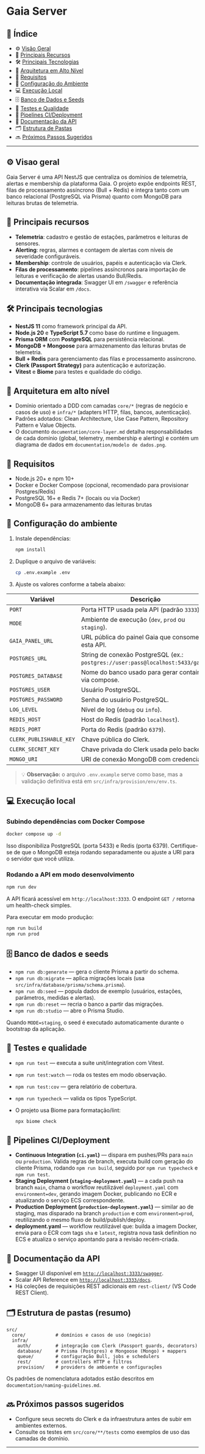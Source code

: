 # Gaia Server

## 🧭 Índice

* ⚙️ [Visão Geral](#visao-geral)
* 🚀 [Principais Recursos](#principais-recursos)
* 🛠️ [Principais Tecnologias](#principais-tecnologias)
* 🧩 [Arquitetura em Alto Nível](#arquitetura-em-alto-nível)
* 🧱 [Requisitos](#requisitos)
* 🧾 [Configuração do Ambiente](#configuração-do-ambiente)
* 💻 [Execução Local](#execução-local)
* 🗄️ [Banco de Dados e Seeds](#banco-de-dados-e-seeds)
* 🧪 [Testes e Qualidade](#testes-e-qualidade)
* 🤖 [Pipelines CI/Deployment](#pipelines-cideployment)
* 📘 [Documentação da API](#documentação-da-api)
* 🗂️ [Estrutura de Pastas](#estrutura-de-pastas-resumo)
* 🔜 [Próximos Passos Sugeridos](#próximos-passos-sugeridos)

---

## ⚙️ Visao geral

Gaia Server é uma API NestJS que centraliza os domínios de telemetria, alertas e membership da plataforma Gaia.
O projeto expõe endpoints REST, filas de processamento assíncrono (Bull + Redis) e integra tanto com um banco relacional (PostgreSQL via Prisma) quanto com MongoDB para leituras brutas de telemetria.

## 🚀 Principais recursos

* **Telemetria**: cadastro e gestão de estações, parâmetros e leituras de sensores.
* **Alerting**: regras, alarmes e contagem de alertas com níveis de severidade configuráveis.
* **Membership**: controle de usuários, papéis e autenticação via Clerk.
* **Filas de processamento**: pipelines assíncronos para importação de leituras e verificação de alertas usando Bull/Redis.
* **Documentação integrada**: Swagger UI em `/swagger` e referência interativa via Scalar em `/docs`.

## 🛠️ Principais tecnologias

* **NestJS 11** como framework principal da API.
* **Node.js 20** e **TypeScript 5.7** como base do runtime e linguagem.
* **Prisma ORM** com **PostgreSQL** para persistência relacional.
* **MongoDB + Mongoose** para armazenamento das leituras brutas de telemetria.
* **Bull + Redis** para gerenciamento das filas e processamento assíncrono.
* **Clerk (Passport Strategy)** para autenticação e autorização.
* **Vitest** e **Biome** para testes e qualidade do código.

## 🧩 Arquitetura em alto nível

* Domínio orientado a DDD com camadas `core/*` (regras de negócio e casos de uso) e `infra/*` (adapters HTTP, filas, bancos, autenticação).
* Padrões adotados: Clean Architecture, Use Case Pattern, Repository Pattern e Value Objects.
* O documento `documentation/core-layer.md` detalha responsabilidades de cada domínio (global, telemetry, membership e alerting) e contém um diagrama de dados em `documentation/modelo de dados.png`.

## 🧱 Requisitos

* Node.js 20+ e npm 10+
* Docker e Docker Compose (opcional, recomendado para provisionar Postgres/Redis)
* PostgreSQL 16+ e Redis 7+ (locais ou via Docker)
* MongoDB 6+ para armazenamento das leituras brutas

## 🧾 Configuração do ambiente

1. Instale dependências:

   ```bash
   npm install
   ```
2. Duplique o arquivo de variáveis:

   ```bash
   cp .env.example .env
   ```
3. Ajuste os valores conforme a tabela abaixo:

| Variável                | Descrição                                                                       |
| ----------------------- | ------------------------------------------------------------------------------- |
| `PORT`                  | Porta HTTP usada pela API (padrão `3333`).                                      |
| `MODE`                  | Ambiente de execução (`dev`, `prod` ou `staging`).                              |
| `GAIA_PANEL_URL`        | URL pública do painel Gaia que consome esta API.                                |
| `POSTGRES_URL`          | String de conexão PostgreSQL (ex.: `postgres://user:pass@localhost:5433/gaia`). |
| `POSTGRES_DATABASE`     | Nome do banco usado para gerar containers via compose.                          |
| `POSTGRES_USER`         | Usuário PostgreSQL.                                                             |
| `POSTGRES_PASSWORD`     | Senha do usuário PostgreSQL.                                                    |
| `LOG_LEVEL`             | Nível de log (`debug` ou `info`).                                               |
| `REDIS_HOST`            | Host do Redis (padrão `localhost`).                                             |
| `REDIS_PORT`            | Porta do Redis (padrão `6379`).                                                 |
| `CLERK_PUBLISHABLE_KEY` | Chave pública do Clerk.                                                         |
| `CLERK_SECRET_KEY`      | Chave privada do Clerk usada pelo backend.                                      |
| `MONGO_URI`             | URI de conexão MongoDB com credenciais.                                         |

> 💡 **Observação:** o arquivo `.env.example` serve como base, mas a validação definitiva está em `src/infra/provision/env/env.ts`.

## 💻 Execução local

### Subindo dependências com Docker Compose

```bash
docker compose up -d
```

Isso disponibiliza PostgreSQL (porta 5433) e Redis (porta 6379).
Certifique-se de que o MongoDB esteja rodando separadamente ou ajuste a URI para o servidor que você utiliza.

### Rodando a API em modo desenvolvimento

```bash
npm run dev
```

A API ficará acessível em `http://localhost:3333`. O endpoint `GET /` retorna um health-check simples.

Para executar em modo produção:

```bash
npm run build
npm run prod
```

## 🗄️ Banco de dados e seeds

* `npm run db:generate` — gera o cliente Prisma a partir do schema.
* `npm run db:migrate` — aplica migrações locais (usa `src/infra/database/prisma/schema.prisma`).
* `npm run db:seed` — popula dados de exemplo (usuários, estações, parâmetros, medidas e alertas).
* `npm run db:reset` — recria o banco a partir das migrações.
* `npm run db:studio` — abre o Prisma Studio.

Quando `MODE=staging`, o seed é executado automaticamente durante o bootstrap da aplicação.

## 🧪 Testes e qualidade

* `npm run test` — executa a suíte unit/integration com Vitest.
* `npm run test:watch` — roda os testes em modo observação.
* `npm run test:cov` — gera relatório de cobertura.
* `npm run typecheck` — valida os tipos TypeScript.
* O projeto usa Biome para formatação/lint:

  ```bash
  npx biome check
  ```

## 🤖 Pipelines CI/Deployment

* **Continuous Integration (`ci.yaml`)** — dispara em pushes/PRs para `main` ou `production`. Valida regras de branch, executa build com geração do cliente Prisma, rodando `npm run build`, seguido por `npm run typecheck` e `npm run test`.
* **Staging Deployment (`staging-deployment.yaml`)** — a cada push na branch `main`, chama o workflow reutilizável `deployment.yaml` com `environment=dev`, gerando imagem Docker, publicando no ECR e atualizando o serviço ECS correspondente.
* **Production Deployment (`production-deployment.yaml`)** — similar ao de staging, mas disparado na branch `production` e com `environment=prod`, reutilizando o mesmo fluxo de build/publish/deploy.
* **deployment.yaml** — workflow reutilizável que: builda a imagem Docker, envia para o ECR com tags `sha` e `latest`, registra nova task definition no ECS e atualiza o serviço apontando para a revisão recém-criada.

## 📘 Documentação da API

* Swagger UI disponível em [`http://localhost:3333/swagger`](http://localhost:3333/swagger).
* Scalar API Reference em [`http://localhost:3333/docs`](http://localhost:3333/docs).
* Há coleções de requisições REST adicionais em `rest-client/` (VS Code REST Client).

## 🗂️ Estrutura de pastas (resumo)

```
src/
  core/           # domínios e casos de uso (negócio)
  infra/
    auth/         # integração com Clerk (Passport guards, decorators)
    database/     # Prisma (Postgres) e Mongoose (Mongo) + mappers
    queue/        # configuração Bull, jobs e schedulers
    rest/         # controllers HTTP e filtros
    provision/    # providers de ambiente e configurações
```

Os padrões de nomenclatura adotados estão descritos em `documentation/naming-guidelines.md`.

## 🔜 Próximos passos sugeridos

* Configure seus secrets do Clerk e da infraestrutura antes de subir em ambientes externos.
* Consulte os testes em `src/core/**/tests` como exemplos de uso das camadas de domínio.

---
